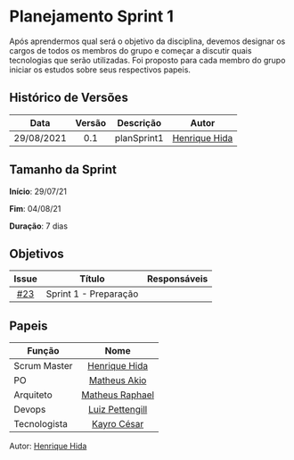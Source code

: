 ﻿---
tag: slowbrows
---
# Planejamento Sprint 1

Após aprendermos qual será o objetivo da disciplina, devemos designar os cargos de todos os membros do grupo e começar a discutir quais tecnologias que serão utilizadas. Foi proposto para cada membro do grupo iniciar os estudos sobre seus respectivos papeis.

## Histórico de Versões

| Data       | Versão | Descrição                      | Autor             |
| :--------: | :----: | :----------:                   | :---------------: |
| 29/08/2021 |    0.1   | planSprint1 | [Henrique Hida](https://github.com/HenriqueHida)|

## Tamanho da Sprint

**Início**: 29/07/21

**Fim**: 04/08/21

**Duração**: 7 dias

## Objetivos

| Issue |            Título            |        Responsáveis         | 
|:-------:|:----------------------------:|:-----------------------------:|
| [#23](https://github.com/fga-eps-mds/2021-1-Bot/issues/23) | Sprint 1 - Preparação |

## Papeis

|      Função      |            Nome            |
|------------------|:--------------------------:|
| Scrum Master | [Henrique Hida](https://github.com/HenriqueHida) |
| PO | [Matheus Akio](https://github.com/matheusakio) |
| Arquiteto | [Matheus Raphael](https://github.com/matheusrazor) |
| Devops | [Luiz Pettengill](https://github.com/LuizPettengill) |
| Tecnologista | [Kayro César](https://github.com/kayrocesar)

Autor: [Henrique Hida](https://github.com/HenriqueHida)
